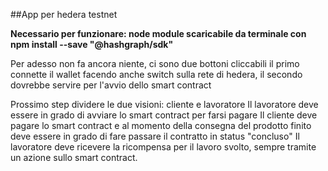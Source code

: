 ##App per hedera testnet

**Necessario per funzionare: node module scaricabile da terminale con 
npm install --save "@hashgraph/sdk"**


Per adesso non fa ancora niente, ci sono due bottoni cliccabili
il primo connette il wallet facendo anche switch sulla rete di hedera, il secondo dovrebbe servire per l'avvio dello smart contract 


Prossimo step dividere le due visioni: cliente e lavoratore 
Il lavoratore deve essere in grado di avviare lo smart contract per farsi pagare 
Il cliente deve pagare lo smart contract e al momento della consegna del prodotto finito deve essere in grado di fare passare il contratto in status "concluso"
Il lavoratore deve ricevere la ricompensa per il lavoro svolto, sempre tramite un azione sullo smart contract. 



